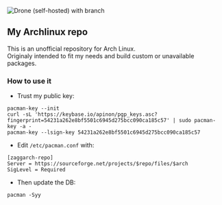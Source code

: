 ![Drone (self-hosted) with branch](https://img.shields.io/drone/build/zaggash/archlinux-aur/master?label=build&logo=drone&server=https%3A%2F%2Fci.ziggzagg.fr&style=for-the-badge)  

## My Archlinux repo
This is an unofficial repository for Arch Linux.  
Originaly intended to fit my needs and build custom or unavailable packages.

### How to use it
- Trust my public key:
```
pacman-key --init
curl -sL 'https://keybase.io/apinon/pgp_keys.asc?fingerprint=54231a262e8bf5501c6945d275bcc090ca185c57' | sudo pacman-key -a -
pacman-key --lsign-key 54231a262e8bf5501c6945d275bcc090ca185c57
```

- Edit `/etc/pacman.conf` with:
```
[zaggarch-repo]
Server = https://sourceforge.net/projects/$repo/files/$arch
SigLevel = Required
```

- Then update the DB:
```
pacman -Syy
```
